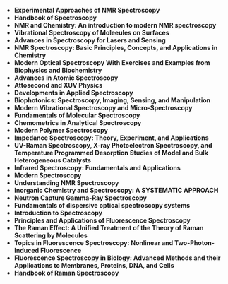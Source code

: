 <ul>
<li><b><a target="_blank" href="https://github.com/manjunath5496/Spectroscopy-Books/blob/master/is(1).pdf" style="text-decoration:none;">Experimental Approaches of NMR Spectroscopy</a></b></li>
                                <li><b><a target="_blank" href="https://github.com/manjunath5496/Spectroscopy-Books/blob/master/is(2).pdf" style="text-decoration:none;">Handbook of Spectroscopy</a></b></li>
                                <li><b><a target="_blank" href="https://github.com/manjunath5496/Spectroscopy-Books/blob/master/is(3).pdf" style="text-decoration:none;">NMR and Chemistry: An introduction to modern NMR spectroscopy</a></b></li>
 <li><b><a target="_blank" href="https://github.com/manjunath5496/Spectroscopy-Books/blob/master/is(4).pdf" style="text-decoration:none;">Vibrational Spectroscopy of Moleeules on Surfaces </a></b></li>                              
<li><b><a target="_blank" href="https://github.com/manjunath5496/Spectroscopy-Books/blob/master/is(5).pdf" style="text-decoration:none;">Advances in Spectroscopy for Lasers and Sensing</a></b></li>
<li><b><a target="_blank" href="https://github.com/manjunath5496/Spectroscopy-Books/blob/master/is(6).pdf" style="text-decoration:none;">NMR Spectroscopy: Basic Principles, Concepts, and Applications in Chemistry</a></b></li>
                                <li><b><a target="_blank" href="https://github.com/manjunath5496/Spectroscopy-Books/blob/master/is(7).pdf" style="text-decoration:none;">Modern Optical Spectroscopy With Exercises and Examples from Biophysics and Biochemistry</a></b></li>
  
<li><b><a target="_blank" href="https://github.com/manjunath5496/Spectroscopy-Books/blob/master/is(8).pdf" style="text-decoration:none;">Advances in Atomic Spectroscopy</a></b></li>
                                <li><b><a target="_blank" href="https://github.com/manjunath5496/Spectroscopy-Books/blob/master/is(9).pdf" style="text-decoration:none;">Attosecond and XUV Physics</a></b></li>
                                <li><b><a target="_blank" href="https://github.com/manjunath5496/Spectroscopy-Books/blob/master/is(10).pdf" style="text-decoration:none;">Developments in Applied Spectroscopy</a></b></li>
 <li><b><a target="_blank" href="https://github.com/manjunath5496/Spectroscopy-Books/blob/master/is(11).pdf" style="text-decoration:none;">Biophotonics: Spectroscopy, Imaging, Sensing, and Manipulation  </a></b></li>                              
<li><b><a target="_blank" href="https://github.com/manjunath5496/Spectroscopy-Books/blob/master/is(12).pdf" style="text-decoration:none;">Modern Vibrational Spectroscopy and Micro-Spectroscopy</a></b></li>
<li><b><a target="_blank" href="https://github.com/manjunath5496/Spectroscopy-Books/blob/master/is(13).pdf" style="text-decoration:none;">Fundamentals of Molecular Spectroscopy </a></b></li>
                                <li><b><a target="_blank" href="https://github.com/manjunath5496/Spectroscopy-Books/blob/master/is(14).pdf" style="text-decoration:none;">Chemometrics in Analytical Spectroscopy</a></b></li>  
  
<li><b><a target="_blank" href="https://github.com/manjunath5496/Spectroscopy-Books/blob/master/is(15).pdf" style="text-decoration:none;">Modern Polymer Spectroscopy</a></b></li>

<li><b><a target="_blank" href="https://github.com/manjunath5496/Spectroscopy-Books/blob/master/is(16).pdf" style="text-decoration:none;">Impedance Spectroscopy: Theory, Experiment, and Applications</a></b></li>
                          
  <li><b><a target="_blank" href="https://github.com/manjunath5496/Spectroscopy-Books/blob/master/is(17).pdf" style="text-decoration:none;">UV-Raman Spectroscopy, X-ray Photoelectron Spectroscopy, and Temperature Programmed Desorption Studies of Model and Bulk Heterogeneous Catalysts</a></b></li>
                                <li><b><a target="_blank" href="https://github.com/manjunath5496/Spectroscopy-Books/blob/master/is(18).pdf" style="text-decoration:none;">Infrared Spectroscopy: Fundamentals and Applications </a></b></li>
                                <li><b><a target="_blank" href="https://github.com/manjunath5496/Spectroscopy-Books/blob/master/is(19).pdf" style="text-decoration:none;">Modern Spectroscopy</a></b></li>
 <li><b><a target="_blank" href="https://github.com/manjunath5496/Spectroscopy-Books/blob/master/is(20).pdf" style="text-decoration:none;">Understanding NMR Spectroscopy </a></b></li>                              
<li><b><a target="_blank" href="https://github.com/manjunath5496/Spectroscopy-Books/blob/master/is(21).pdf" style="text-decoration:none;">Inorganic Chemistry and Spectroscopy: A SYSTEMATIC APPROACH</a></b></li>
<li><b><a target="_blank" href="https://github.com/manjunath5496/Spectroscopy-Books/blob/master/is(22).pdf" style="text-decoration:none;">Neutron Capture Gamma-Ray Spectroscopy</a></b></li>
                                <li><b><a target="_blank" href="https://github.com/manjunath5496/Spectroscopy-Books/blob/master/is(23).pdf" style="text-decoration:none;">Fundamentals of dispersive optical spectroscopy systems</a></b></li>
  
<li><b><a target="_blank" href="https://github.com/manjunath5496/Spectroscopy-Books/blob/master/is(24).rar" style="text-decoration:none;">Introduction to Spectroscopy</a></b></li>

<li><b><a target="_blank" href="https://github.com/manjunath5496/Spectroscopy-Books/blob/master/is(26).pdf" style="text-decoration:none;">Principles and Applications of Fluorescence Spectroscopy </a></b></li>                              
<li><b><a target="_blank" href="https://github.com/manjunath5496/Spectroscopy-Books/blob/master/is(27).pdf" style="text-decoration:none;">The Raman Effect: A Unified Treatment of the Theory of Raman Scattering by Molecules</a></b></li>
<li><b><a target="_blank" href="https://github.com/manjunath5496/Spectroscopy-Books/blob/master/is(28).pdf" style="text-decoration:none;">Topics in Fluorescence Spectroscopy: Nonlinear and Two-Photon-Induced Fluorescence</a></b></li>
                                <li><b><a target="_blank" href="https://github.com/manjunath5496/Spectroscopy-Books/blob/master/is(29).pdf" style="text-decoration:none;">Fluorescence Spectroscopy in Biology: Advanced Methods and their Applications to Membranes, Proteins, DNA, and Cells</a></b></li>
<li><b><a target="_blank" href="https://github.com/manjunath5496/Spectroscopy-Books/blob/master/is(30).rar" style="text-decoration:none;">Handbook of Raman Spectroscopy</a></b></li>









                                                    
  </ul>
